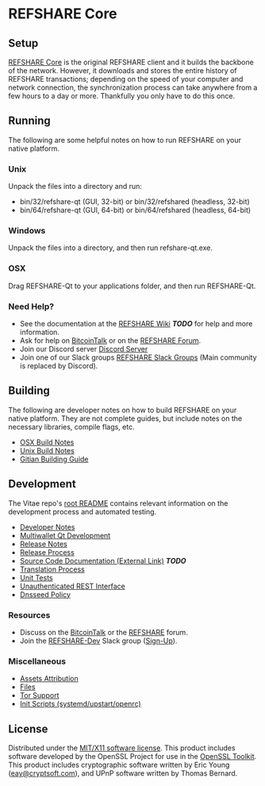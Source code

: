 REFSHARE Core
=====================

Setup
---------------------
[REFSHARE Core](http://refshare.org/wallet) is the original REFSHARE client and it builds the backbone of the network. However, it downloads and stores the entire history of REFSHARE transactions; depending on the speed of your computer and network connection, the synchronization process can take anywhere from a few hours to a day or more. Thankfully you only have to do this once.

Running
---------------------
The following are some helpful notes on how to run REFSHARE on your native platform.

### Unix

Unpack the files into a directory and run:

- bin/32/refshare-qt (GUI, 32-bit) or bin/32/refshared (headless, 32-bit)
- bin/64/refshare-qt (GUI, 64-bit) or bin/64/refshared (headless, 64-bit)

### Windows

Unpack the files into a directory, and then run refshare-qt.exe.

### OSX

Drag REFSHARE-Qt to your applications folder, and then run REFSHARE-Qt.

### Need Help?

* See the documentation at the [REFSHARE Wiki](https://en.bitcoin.it/wiki/Main_Page) ***TODO***
for help and more information.
* Ask for help on [BitcoinTalk](https://bitcointalk.org/index.php?topic=1262920.0) or on the [REFSHARE Forum](http://forum.refshare.org/).
* Join our Discord server [Discord Server](https://discord.refshare.org)
* Join one of our Slack groups [REFSHARE Slack Groups](https://refshare.org/slack-logins/) (Main community is replaced by Discord).

Building
---------------------
The following are developer notes on how to build REFSHARE on your native platform. They are not complete guides, but include notes on the necessary libraries, compile flags, etc.

- [OSX Build Notes](build-osx.md)
- [Unix Build Notes](build-unix.md)
- [Gitian Building Guide](gitian-building.md)

Development
---------------------
The Vitae repo's [root README](https://github.com/REFSHARE-Project/REFSHARE/blob/master/README.md) contains relevant information on the development process and automated testing.

- [Developer Notes](developer-notes.md)
- [Multiwallet Qt Development](multiwallet-qt.md)
- [Release Notes](release-notes.md)
- [Release Process](release-process.md)
- [Source Code Documentation (External Link)](https://dev.visucore.com/bitcoin/doxygen/) ***TODO***
- [Translation Process](translation_process.md)
- [Unit Tests](unit-tests.md)
- [Unauthenticated REST Interface](REST-interface.md)
- [Dnsseed Policy](dnsseed-policy.md)

### Resources

* Discuss on the [BitcoinTalk](https://bitcointalk.org/index.php?topic=1262920.0) or the [REFSHARE](http://forum.refshare.org/) forum.
* Join the [REFSHARE-Dev](https://refshare-dev.slack.com/) Slack group ([Sign-Up](https://refshare-dev.herokuapp.com/)).

### Miscellaneous
- [Assets Attribution](assets-attribution.md)
- [Files](files.md)
- [Tor Support](tor.md)
- [Init Scripts (systemd/upstart/openrc)](init.md)

License
---------------------
Distributed under the [MIT/X11 software license](http://www.opensource.org/licenses/mit-license.php).
This product includes software developed by the OpenSSL Project for use in the [OpenSSL Toolkit](https://www.openssl.org/). This product includes
cryptographic software written by Eric Young ([eay@cryptsoft.com](mailto:eay@cryptsoft.com)), and UPnP software written by Thomas Bernard.
